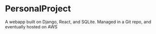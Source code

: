 # PersonalProject
A webapp built on Django, React, and SQLite. Managed in a Git repo, and eventually hosted on AWS
